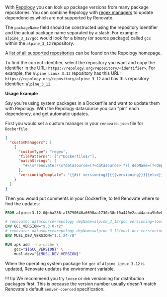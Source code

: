 With [Repology](https://repology.org/) you can look up package versions from many package repositories.
You can combine Repology with [regex managers](../../manager/regex/index.md) to update dependencies which are not supported by Renovate.

The `packageName` field should be constructed using the repository identifier and the actual package name separated by a slash.
For example: `alpine_3_12/gcc` would look for a binary (or source package) called `gcc` within the `alpine_3_12` repository.

A [list of all supported repositories](https://repology.org/repositories/statistics) can be found on the Repology homepage.

To find the correct identifier, select the repository you want and copy the identifier in the URL: `https://repology.org/repository/<identifier>`.
For example, the `Alpine Linux 3.12` repository has this URL: `https://repology.org/repository/alpine_3_12` and has this repository identifier: `alpine_3_12`.

**Usage Example**

Say you're using system packages in a Dockerfile and want to update them with Repology.
With the Repology datasource you can "pin" each dependency, and get automatic updates.

First you would set a custom manager in your `renovate.json` file for `Dockerfile`:

```json
{
  "customManagers": [
    {
      "customType": "regex",
      "filePatterns": ["/^Dockerfile$/"],
      "matchStrings": [
        "#\\s*renovate:\\s*datasource=(?<datasource>.*?) depName=(?<depName>.*?)( versioning=(?<versioning>.*?))?\\sENV .*?_VERSION=\"(?<currentValue>.*)\"\\s"
      ],
      "versioningTemplate": "{{#if versioning}}{{{versioning}}}{{else}}semver{{/if}}"
    }
  ]
}
```

Then you would put comments in your Dockerfile, to tell Renovate where to find the updates:

```dockerfile
FROM alpine:3.12.0@sha256:a15790640a6690aa1730c38cf0a440e2aa44aaca9b0e8931a9f2b0d7cc90fd65

# renovate: datasource=repology depName=alpine_3_12/gcc versioning=loose
ENV GCC_VERSION="9.3.0-r2"
# renovate: datasource=repology depName=alpine_3_12/musl-dev versioning=loose
ENV MUSL_DEV_VERSION="1.1.24-r8"

RUN apk add --no-cache \
    gcc="${GCC_VERSION}" \
    musl-dev="${MUSL_DEV_VERSION}"
```

When the operating system package for `gcc` of `Alpine Linux 3.12` is updated, Renovate updates the environment variable.

<!-- prettier-ignore -->
!!! tip
    We recommend you try `loose` or `deb` versioning for distribution packages first.
    This is because the version number usually doesn't match Renovate's default `semver-coerced` specification.
